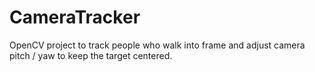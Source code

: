# CameraTracker
OpenCV project to track people who walk into frame and adjust camera pitch / yaw to keep the target centered.
